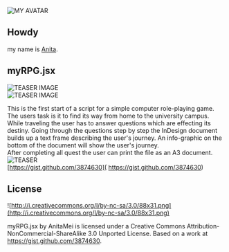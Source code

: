 ![MY AVATAR](https://raw.github.com/fabiantheblind/auto-typo-adbe-id/gh-pages/assets/images/avatar/anitamei.png)

Howdy
---
my name is [Anita](https://gist.github.com/AnitaMei).

myRPG.jsx  
---
![TEASER IMAGE](https://raw.github.com/fabiantheblind/auto-typo-adbe-id/gh-pages/assets/images/teaser/am_teaser_1_anita.png)  
![TEASER IMAGE](https://raw.github.com/fabiantheblind/auto-typo-adbe-id/gh-pages/assets/images/teaser/am_teaser_2_anita.png)  

This is the first start of a script for a simple computer role-playing game.
The users task is it to find its way from home to the university campus.
While traveling the user has to answer questions which are effecting its destiny.
Going through the questions step by step the InDesign document builds up a text frame describing the user's journey.  An info-graphic on the bottom of the document will show the user's journey.  
After completing all quest the user can print the file as an A3 document.  
![TEASER](https://raw.github.com/fabiantheblind/auto-typo-adbe-id/gh-pages/assets/images/additional/rollenspielablauf_anita.png)  
[https://gist.github.com/3874630]( https://gist.github.com/3874630)  
  

License  
---
![http://i.creativecommons.org/l/by-nc-sa/3.0/88x31.png](http://i.creativecommons.org/l/by-nc-sa/3.0/88x31.png)

myRPG.jsx by AnitaMei is licensed under a Creative Commons Attribution-NonCommercial-ShareAlike 3.0 Unported License.
Based on a work at https://gist.github.com/3874630.